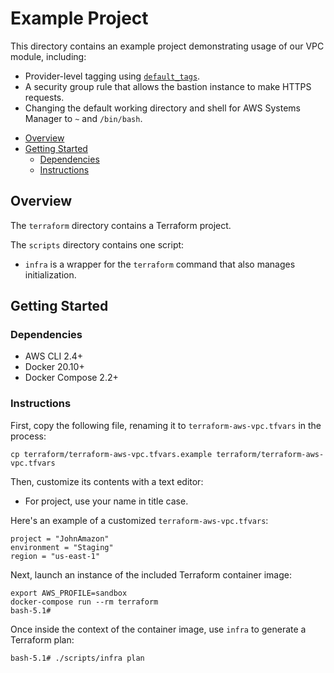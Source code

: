 # Example Project

This directory contains an example project demonstrating usage of our VPC module, including:

* Provider-level tagging using [`default_tags`](https://registry.terraform.io/providers/hashicorp/aws/latest/docs/guides/resource-tagging#propagating-tags-to-all-resources).
* A security group rule that allows the bastion instance to make HTTPS requests.
* Changing the default working directory and shell for AWS Systems Manager to `~` and `/bin/bash`.

- [Overview](#overview)
- [Getting Started](#getting-started)
  - [Dependencies](#dependencies)
  - [Instructions](#instructions)

## Overview

The `terraform` directory contains a Terraform project.

The `scripts` directory contains one script:
- `infra` is a wrapper for the `terraform` command that also manages initialization.

## Getting Started

### Dependencies

- AWS CLI 2.4+
- Docker 20.10+
- Docker Compose 2.2+

### Instructions

First, copy the following file, renaming it to `terraform-aws-vpc.tfvars` in the process:

```console
cp terraform/terraform-aws-vpc.tfvars.example terraform/terraform-aws-vpc.tfvars
```

Then, customize its contents with a text editor:

- For project, use your name in title case.

Here's an example of a customized `terraform-aws-vpc.tfvars`:

```hcl
project = "JohnAmazon"
environment = "Staging"
region = "us-east-1"
```

Next, launch an instance of the included Terraform container image:

```console
export AWS_PROFILE=sandbox
docker-compose run --rm terraform
bash-5.1#
```

Once inside the context of the container image, use `infra` to generate a Terraform plan:

```console
bash-5.1# ./scripts/infra plan
```
